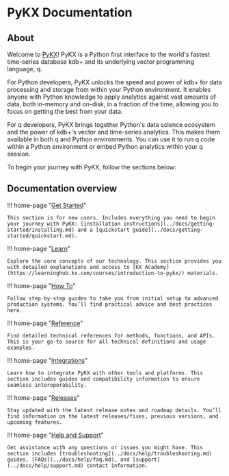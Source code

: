 # PyKX Documentation

## About

Welcome to [PyKX](./getting-started/what_is_pykx.md)! PyKX is a Python first interface to the world's fastest time-series database kdb+ and its underlying vector programming language, q.

For Python developers, PyKX unlocks the speed and power of kdb+ for data processing and storage from within your Python environment. It enables anyone with Python knowledge to apply analytics against vast amounts of data, both in-memory and on-disk, in a fraction of the time, allowing you to focus on getting the best from your data.

For q developers, PyKX brings together Python's data science ecosystem and the power of kdb+'s vector and time-series analytics. This makes them available in both q and Python environments. You can use it to run q code within a Python environment or embed Python analytics within your q session.

To begin your journey with PyKX, follow the sections below:

## Documentation overview

!!! home-page "[Get Started](./getting-started/installing.md)"

    This section is for new users. Includes everything you need to begin your journey with PyKX: [installation instructions](../docs/getting-started/installing.md) and a [quickstart guide](../docs/getting-started/quickstart.md).

!!! home-page "[Learn](./getting-started/what_is_pykx.md)"

    Explore the core concepts of our technology. This section provides you with detailed explanations and access to [KX Academy](https://learninghub.kx.com/courses/introduction-to-pykx/) materials.

!!! home-page "[How To](./user-guide/configuration.md)"

    Follow step-by-step guides to take you from initial setup to advanced production systems. You’ll find practical advice and best practices here.

!!! home-page "[Reference](./api/pykx-execution/q.md)"

    Find detailed technical references for methods, functions, and APIs. This is your go-to source for all technical definitions and usage examples.

!!! home-page "[Integrations](./user-guide/advanced/numpy.md)"

    Learn how to integrate PyKX with other tools and platforms. This section includes guides and compatibility information to ensure seamless interoperability.

!!! home-page "[Releases](./release-notes/changelog.md)"

    Stay updated with the latest release notes and roadmap details. You’ll find information on the latest releases/fixes, previous versions, and upcoming features.

!!! home-page "[Help and Support](./help/troubleshooting.md)"

    Get assistance with any questions or issues you might have. This section includes [troubleshooting](../docs/help/troubleshooting.md) guides, [FAQs](../docs/help/faq.md), and [support](../docs/help/support.md) contact information.